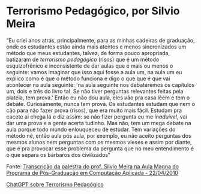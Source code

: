 # Terrorismo Pedagógico, por Silvio Meira

“Eu criei anos atrás, principalmente, para as minhas cadeiras de graduação, onde os estudantes estão ainda mais atentos e menos sincronizados 
um método que meus estudantes, talvez, de forma pouco apropriada, batizaram de *terrorismo pedagógico* (risos) 
que é um método esquizofrênico e inconsistente de dar aulas que é mais ou menos o seguinte: 
vamos imaginar que isso aqui fosse a aula um, na aula um eu explico como é que o método funciona e digo o que que é que vai acontecer na aula seguinte:
'na aula seguinte nos debateremos os capítulos um, dois e três do livro tal.  Se não tiver perguntas relevantes feitas pela platéia, tem prova.' 
Então eu não dou aula, eles vão pra casa lêem e tem o debate. Curiosamente, nunca tem prova. Os estudantes estudam que nem o cão para não fazer 
prova (risos), que era muito mais fácil. Estudam pra cacete ai chega lá e diz assim: se não fizer pergunta eu me _inaduível_, vai dar uma prova e a gente acerta tudinho. 
Mas não, tem um mega debate na aula porque todo mundo enlouqueceu de estudar. Tem variações do método né, então aula pós aula, por exemplo, eu não aceito perguntas 
dos mesmos alunos nem perguntas com os mesmos vieses e assim por diante, que é pra provocar esse problema da pergunta que no meu entendimento é o que separa os bárbaros 
dos civilizados“

Fonte: [Transcrição da palestra do prof. Silvio Meira na Aula Magna do Programa de Pós-Graduação em Computação Aplicada - 22/04/2010
](http://dainf.ct.utfpr.edu.br/wiki/index.php?title=Transcri%C3%A7%C3%A3o_da_palestra_do_prof._Silvio_Meira_na_Aula_Magna_do_Programa_de_P%C3%B3s-Gradua%C3%A7%C3%A3o_em_Computa%C3%A7%C3%A3o_Aplicada_-_22/04/2010&oldid=3558)


[ChatGPT sobre Terrorismo Pedagógico](https://chatgpt.com/share/67d1e054-6834-8002-a8f4-ae88a895d0ea)